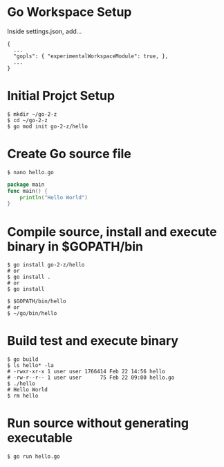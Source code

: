 # Go Workspace Setup
Inside settings.json, add...
```code
{
  ...
  "gopls": { "experimentalWorkspaceModule": true, },
  ...
}
```
# Initial Projct Setup
```console
$ mkdir ~/go-2-z
$ cd ~/go-2-z
$ go mod init go-2-z/hello
```
# Create Go source file
```console
$ nano hello.go
```
```go
package main
func main() {
    println("Hello World")
}
```
# Compile source, install and execute binary in $GOPATH/bin
```console
$ go install go-2-z/hello
# or
$ go install .
# or
$ go install

$ $GOPATH/bin/hello
# or
$ ~/go/bin/hello
```
# Build test and execute binary
```console
$ go build
$ ls hello* -la
# -rwxr-xr-x 1 user user 1766414 Feb 22 14:56 hello
# -rw-r--r-- 1 user user      75 Feb 22 09:00 hello.go
$ ./hello
# Hello World
$ rm hello
```
# Run source without generating executable
```console
$ go run hello.go
```
